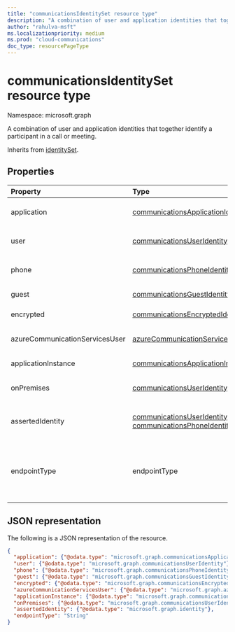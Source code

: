 ```yaml
--- 
title: "communicationsIdentitySet resource type"
description: "A combination of user and application identities that together identify a participant in a call or meeting."
author: "rahulva-msft"
ms.localizationpriority: medium
ms.prod: "cloud-communications"
doc_type: resourcePageType
---
```


# communicationsIdentitySet resource type

Namespace: microsoft.graph

A combination of user and application identities that together identify a participant in a call or meeting.

Inherits from [identitySet](identityset.md).

## Properties

| Property                       | Type                        | Description                                                                                                                                       |
| :----------------------------- | :---------------------------| :-------------------------------------------------------------------------------------------------------------------------------------------------|
| application | [communicationsApplicationIdentity](communicationsApplicationIdentity.md) | Inherited from **identitySet**. The application associated with this action. |
| user | [communicationsUserIdentity](communicationsUserIdentity.md) | Inherited from **identitySet**. The user associated with this action. |
| phone | [communicationsPhoneIdentity](communicationsPhoneIdentity.md) | Inherited from **identitySet**. The phone user associated with this action. |
| guest | [communicationsGuestIdentity](communicationsGuestIdentity.md) | The guest user associated with this action. |
| encrypted | [communicationsEncryptedIdentity](communicationsEncryptedIdentity.md) | The encrypted user associated with this action. |
| azureCommunicationServicesUser | [azureCommunicationServicesUserIdentity](azureCommunicationServicesUserIdentity.md) | The Azure Communication Services user associated with this action. |
| applicationInstance | [communicationsApplicationInstanceIdentity](communicationsApplicationInstanceIdentity.md) | The application instance associated with this action. |
| onPremises | [communicationsUserIdentity](communicationsUserIdentity.md) | The Skype for Business On-Premises user associated with this action. |
| assertedIdentity | [communicationsUserIdentity](communicationsUserIdentity.md) or [communicationsPhoneIdentity](communicationsPhoneIdentity.md) | An **identity** the participant would like to present itself as to the other participants in the call. |
| endpointType | endpointType | Type of endpoint the participant is using. Possible values are: `default`, `voicemail`, `skypeForBusiness`, `skypeForBusinessVoipPhone` and `unknownFutureValue`. |

## JSON representation

The following is a JSON representation of the resource.

<!-- {
  "blockType": "resource",
  "@odata.type": "microsoft.graph.communicationsIdentitySet",
  "optionalProperties": [
    "application",
    "user",
    "phone",
    "guest",
    "encrypted",
    "azureCommunicationServicesUser",
    "applicationInstance",
    "onPremises",
    "assertedIdentity",
    "endpointType"
  ],
} -->
```json
{
  "application": {"@odata.type": "microsoft.graph.communicationsApplicationIdentity"},
  "user": {"@odata.type": "microsoft.graph.communicationsUserIdentity"},
  "phone": {"@odata.type": "microsoft.graph.communicationsPhoneIdentity"},
  "guest": {"@odata.type": "microsoft.graph.communicationsGuestIdentity"},
  "encrypted": {"@odata.type": "microsoft.graph.communicationsEncryptedIdentity"},
  "azureCommunicationServicesUser": {"@odata.type": "microsoft.graph.azureCommunicationServicesUserIdentity"},
  "applicationInstance": {"@odata.type": "microsoft.graph.communicationsApplicationInstanceIdentity"},
  "onPremises": {"@odata.type": "microsoft.graph.communicationsUserIdentity"},
  "assertedIdentity": {"@odata.type": "microsoft.graph.identity"},
  "endpointType": "String"
}
```

